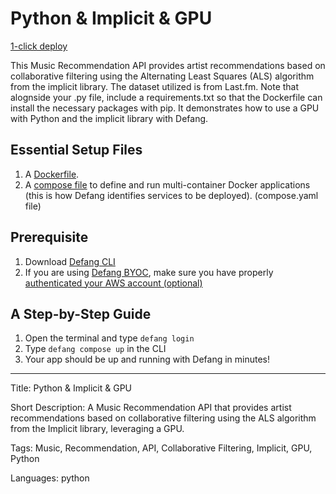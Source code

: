 # Python & Implicit & GPU

[1-click deploy](https://portal.defang.dev/redirect?url=https%3A%2F%2Fgithub.com%2Fnew%3Ftemplate_name%3Dsample-python-implicit-gpu-template%26template_owner%3DDefangSamples)

This Music Recommendation API provides artist recommendations based on collaborative filtering using the Alternating Least Squares (ALS) algorithm from the implicit library. The dataset utilized is from Last.fm. Note that alognside your .py file, include a requirements.txt so that the Dockerfile can install the necessary packages with pip. It demonstrates how to use a GPU with Python and the implicit library with Defang.

## Essential Setup Files

1. A [Dockerfile](https://docs.docker.com/develop/develop-images/dockerfile_best-practices/).
2. A [compose file](https://docs.defang.io/docs/concepts/compose) to define and run multi-container Docker applications (this is how Defang identifies services to be deployed). (compose.yaml file)

## Prerequisite

1. Download [Defang CLI](https://github.com/DefangLabs/defang)
2. If you are using [Defang BYOC](https://docs.defang.io/docs/concepts/defang-byoc), make sure you have properly [authenticated your AWS account (optional)](https://docs.aws.amazon.com/cli/latest/userguide/cli-chap-configure.html)

## A Step-by-Step Guide

1. Open the terminal and type `defang login`
2. Type `defang compose up` in the CLI
3. Your app should be up and running with Defang in minutes!

---

Title: Python & Implicit & GPU

Short Description: A Music Recommendation API that provides artist recommendations based on collaborative filtering using the ALS algorithm from the Implicit library, leveraging a GPU.

Tags: Music, Recommendation, API, Collaborative Filtering, Implicit, GPU, Python

Languages: python
